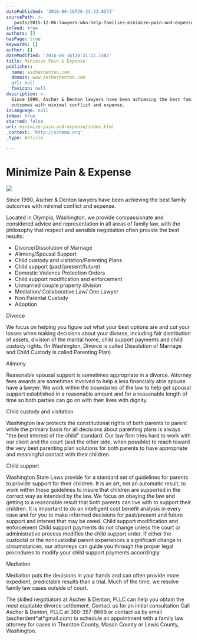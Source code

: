 ```yaml
---
datePublished: '2016-06-16T20:31:33.857Z'
sourcePath: >-
  _posts/2015-12-06-lawyers-who-help-families-minimize-pain-and-expense-since-199.md
inFeed: true
authors: []
hasPage: true
keywords: []
author: []
dateModified: '2016-06-16T20:31:12.158Z'
title: Minimize Pain & Expense
publisher:
  name: ascherdenton.com
  domain: www.ascherdenton.com
  url: null
  favicon: null
description: >-
  Since 1990, Ascher & Denton lawyers have been achieving the best family
  outcomes with minimal conflict and expense.
inLanguage: null
inNav: true
starred: false
url: minimize-pain-and-expense/index.html
_context: 'http://schema.org'
_type: Article

---
```

# **Minimize Pain & Expense**
![](https://the-grid-user-content.s3-us-west-2.amazonaws.com/7eee59b6-b4a6-48b2-b7dc-798c4f5f7bcc.jpg)

Since 1990, Ascher & Denton lawyers have been achieving the best family outcomes with minimal conflict and expense.

Located in Olympia, Washington, we provide compassionate and considered advice and representation in all areas of family law, with the philosophy that respect and sensible negotiation often provide the best results:

* Divorce/Dissolution of Marriage
* Alimony/Spousal Support
* Child custody and visitation/Parenting Plans
* Child support (past/present/future)
* Domestic Violence Protection Orders
* Child support modification and enforcement
* Unmarried couple property division
* Mediation/ Collaborative Law/ One Lawyer
* Non Parental Custody
* Adoption

Divorce

We focus on helping you figure out what your best options are and cut your losses when making decisions about your divorce, including fair distribution of assets, division of the marital home, child support payments and child custody rights. (In Washington, Divorce is called Dissolution of Marriage and Child Custody is called Parenting Plan)

Alimony

Reasonable spousal support is sometimes appropriate in a divorce. Attorney fees awards are sometimes involved to help a less financially able spouse have a lawyer. We work within the boundaries of the law to help get spousal support established in a reasonable amount and for a reasonable length of time so both parties can go on with their lives with dignity.

Child custody and visitation

Washington law protects the constitutional rights of both parents to parent while the primary basis for all decisions about parenting plans is always "the best interest of the child" standard. Our law firm tries hard to work with our client and the court (and the other side, when possible) to reach toward the very best parenting plan solutions for both parents to have appropriate and meaningful contact with their children.

Child support

Washington State Laws provide for a standard set of guidelines for parents to provide support for their children. It is an art, not an automatic result, to work within these guidelines to insure that children are supported in the correct way as intended by the law. We focus on obeying the law and getting to a reasonable result that both parents can live with to support their children. It is important to do an intelligent cost benefit analysis in every case and for you to make informed decisions for past/present and future support and interest that may be owed. Child support modification and enforcement Child support payments do not change unless the court or administrative process modifies the child support order. If either the custodial or the noncustodial parent experiences a significant change in circumstances, our attorneys can guide you through the proper legal procedures to modify your child support payments accordingly.

Mediation

Mediation puts the decisions in your hands and can often provide more expedient, predictable results than a trial. Much of the time, we resolve family law cases outside of court.

The skilled negotiators at Ascher & Denton, PLLC can help you obtain the most equitable divorce settlement. Contact us for an initial consultation Call Ascher & Denton, PLLC at 360-357-8669 or contact us by email (ascherdent\*at\*gmail.com) to schedule an appointment with a family law attorney for cases in Thurston County, Mason County or Lewis County, Washington.